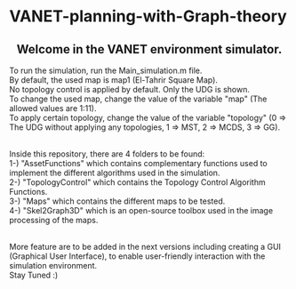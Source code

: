 # VANET-planning-with-Graph-theory

<h2 style="text-align: center">Welcome in the VANET environment simulator.</h2>
To run the simulation, run the Main_simulation.m file.<br>
By default, the used map is map1 (El-Tahrir Square Map).<br>
No topology control is applied by default. Only the UDG is shown.<br>
To change the used map, change the value of the variable "map" (The allowed values are 1:11).<br>
To apply certain topology, change the value of the variable "topology" (0 => The UDG without applying any topologies, 1 => MST, 2 => MCDS, 3 => GG).<br><br>

Inside this repository, there are 4 folders to be found:<br>
1-) "AssetFunctions" which contains complementary functions used to implement the different algorithms used in the simulation.<br>
2-) "TopologyControl" which contains the Topology Control Algorithm Functions.<br>
3-) "Maps" which contains the different maps to be tested.<br>
4-) "Skel2Graph3D" which is an open-source toolbox used in the image processing of the maps.<br><br>

More feature are to be added in the next versions including creating a GUI (Graphical User Interface), to enable user-friendly interaction with the simulation environment.<br>
Stay Tuned :)
